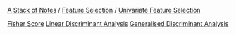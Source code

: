 [A Stack of Notes](a-stack-of-notes) / [Feature Selection](feature-selection) / [Univariate Feature Selection](univariate-feature-selection)

[Fisher Score](univariate-feature-selection/fisher-score)
[Linear Discriminant Analysis](univariate-feature-selection/linear-discriminant-analysis)
[Generalised Discriminant Analysis](univariate-feature-selection/generalised-discriminant-analysis)
